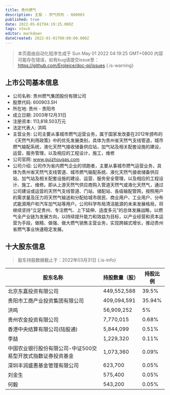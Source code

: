```yaml
---
title: 贵州燃气
description: 主板 - 供气供热 - 600903
published: true
date: 2022-05-01T04:19:25.000Z
tags: stock
editor: markdown
dateCreated: 2022-01-01T00:00:00.000Z
---
```


> 本页面由自动化程序生成于 Sun May 01 2022 04:19:25 GMT+0800
> 内容可能存在错误，如有bug请提交issue至：https://github.com/Eroleice/doc-pi/issues
{.is-warning}

## 上市公司基本信息
- 公司名称: 贵州燃气集团股份有限公司
- 股票代码: 600903.SH
- 所在地: 贵州 - 贵阳市
- 成立日期: 2003年12月31日
- 注册资本: 113,818.503万元
- 法定代表人: 洪鸣
- 主营业务: 公司主要从事城市燃气运营业务，属于国家发改委在2012年颁布的《天然气利用政策》中的优先发展类别，具体为贵州省天然气支线管道，城市燃气输配系统，液化天然气接收储备供应站，加气站及相关配套设施的建设，运营，服务管理，以及相应的工程设计，施工，维修
- 公司官网: www.guizhougas.com
- 公司介绍: 公司作为省内燃气企业的领跑者，主要从事城市燃气运营业务，具体为贵州省天然气支线管道、城市燃气输配系统、液化天然气接收储备供应站、加气站及相关配套设施的建设、运营、服务安全管理，以及相应的工程设计、施工、维修。即从上游天然气供应商购入管道天然气或液化天然气，通过公司建设或运营的天然气支线管道、门站、储配站、各级输配管网，按照用户的需求量及压力将天然气输送和分配给城市居民、商业用户、工业用户、分布式能源用户和汽车加气站等用户。公司科学布局清洁能源的未来发展格局，将继续坚持“立足贵州、专注燃气、上下延伸、适度多元”的总体发展战略，以燃气全产业链为发展方向，以持续提升能力和效益为目标，以产业经营和资本运营为手段，做精、做强、做大燃气销售主营业务，实现跨越式增长，推动贵州省燃气事业快速稳定发展。


## 十大股东信息
> 股东持股数据截止于：2022年03月31日
{.is-info}

| 股东名称 | 持股数量（股） | 持股比例 |
| --- | --- | --- |
| 北京东嘉投资有限公司 | 449,552,588 | 39.5% |
| 贵阳市工商产业投资集团有限公司 | 409,094,591 | 35.94% |
| 洪鸣 | 56,909,252 | 5% |
| 贵州农金投资有限公司 | 7,770,015 | 0.68% |
| 香港中央结算有限公司(陆股通) | 5,844,099 | 0.51% |
| 李喆 | 1,229,320 | 0.11% |
| 中国农业银行股份有限公司-中证500交易型开放式指数证券投资基金 | 1,073,360 | 0.09% |
| 深圳丰润盛惠基金管理有限公司 | 623,700 | 0.05% |
| 刘金生 | 575,400 | 0.05% |
| 何毅 | 543,200 | 0.05% |




